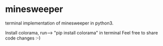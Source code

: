 # minesweeper
terminal implementation of minesweeper in python3.

Install colorama, run--> "pip install colorama" in terminal
Feel free to share code changes :-)
